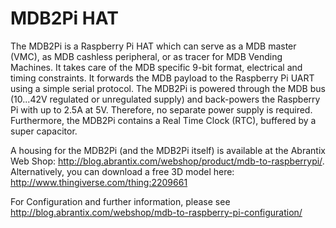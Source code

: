 <!--
---
name: MDB2Pi HAT
class: board
type: IO,Power
formfactor: HAT
manufacturer: Abrantix
description: Multi-Drop-Bus MDB Converter Board for the Raspberry Pi
url: http://blog.abrantix.com/webshop/mdb-converter/
buy: http://blog.abrantix.com/webshop/product/mdb-to-raspberrypi
image: 'mdb2pi-hat.png'
pincount: 40
eeprom: yes
power:
  '1':
  '2':
  '4':
  '17':
ground:
  '6':
  '9':
  '14':
  '20':
  '25':
  '30':
  '34':
  '39':
pin:
  '3':
    mode: i2c
  '5':
    mode: i2c
  '8':
    mode: UART
  '10':
    mode: UART
  '27':
    mode: i2c
  '28':
    mode: i2c
i2c:
  '0x50':
    name: HAT EEPROM on I2C0
    device: 24C32
  '0x51':
    name: RTC on I2C1
    device: PCF8563
-->
# MDB2Pi HAT

The MDB2Pi is a Raspberry Pi HAT which can serve as a MDB master (VMC), as MDB cashless peripheral, or as tracer for MDB Vending Machines. It takes care of the MDB specific 9-bit format, electrical and timing constraints. It forwards the MDB payload to the Raspberry Pi UART using a simple serial protocol. The MDB2Pi is powered through the MDB bus (10...42V regulated or unregulated supply) and back-powers the Raspberry Pi with up to 2.5A at 5V. Therefore, no separate power supply is required. Furthermore, the MDB2Pi contains a Real Time Clock (RTC), buffered by a super capacitor.

A housing for the MDB2Pi (and the MDB2Pi itself) is available at the Abrantix Web Shop: http://blog.abrantix.com/webshop/product/mdb-to-raspberrypi/. Alternatively, you can download a free 3D model here: http://www.thingiverse.com/thing:2209661

For Configuration and further information, please see http://blog.abrantix.com/webshop/mdb-to-raspberry-pi-configuration/
